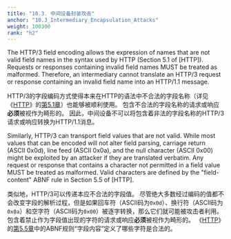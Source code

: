 ```yaml
---
title: "10.3. 中间设备封装攻击"
anchor: "10.3_Intermediary_Encapsulation_Attacks"
weight: 100300
rank: "h2"
---
```


The HTTP/3 field encoding allows the expression of names that are not valid field names in the syntax used by HTTP (Section 5.1 of [HTTP]). Requests or responses containing invalid field names MUST be treated as malformed. Therefore, an intermediary cannot translate an HTTP/3 request or response containing an invalid field name into an HTTP/1.1 message.

HTTP/3的字段编码方式使得本来在HTTP的语法中不合法的字段名称（详见《[HTTP]()》的[第5.1章]()）也能够被顺利使用。
包含不合法的字段名称的请求或响应**必须**被视作为畸形的。
因此，中间设备不可以将包含着非法的字段名称的HTTP/3请求或响应转换为HTTP/1.1消息。

Similarly, HTTP/3 can transport field values that are not valid. While most values that can be encoded will not alter field parsing, carriage return (ASCII 0x0d), line feed (ASCII 0x0a), and the null character (ASCII 0x00) might be exploited by an attacker if they are translated verbatim. Any request or response that contains a character not permitted in a field value MUST be treated as malformed. Valid characters are defined by the "field-content" ABNF rule in Section 5.5 of [HTTP].

类似地，HTTP/3可以传递本应不合法的字段值。
尽管绝大多数经过编码的值都不会改变字段的解析过程，但是如果回车符（ASCII码为`0x0d`）、换行符（ASCII码为`0x0a`）和空字符（ASCII码为`0x00`）被逐字转换，那么它们就可能被攻击者利用。
包含着禁止作为字段值出现的字符的请求或响应**必须**被视作为畸形的。
《[HTTP]()》的[第5.5章]()中的ABNF规则“字段内容”定义了哪些字符是合法的。
